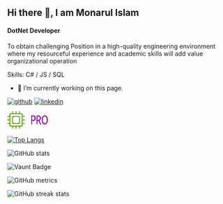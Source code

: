 ## Hi there 👋, I am  Monarul Islam
#### DotNet Developer

To obtain challenging Position in a high-quality engineering environment where my resourceful experience and academic skills will add value organizational operation


Skills: C# / JS / SQL 

- 🔭 I’m currently working on this page. 


[<img src='https://cdn.jsdelivr.net/npm/simple-icons@3.0.1/icons/github.svg' alt='github' height='40'>](https://github.com/monarulMN)  [<img src='https://cdn.jsdelivr.net/npm/simple-icons@3.0.1/icons/linkedin.svg' alt='linkedin' height='40'>](https://www.linkedin.com/in/https://www.linkedin.com/in/md-monarul-20j)  

<a href='https://docs.github.com/en/developers'><img src='https://raw.githubusercontent.com/acervenky/animated-github-badges/master/assets/devbadge.gif' width='40' height='40'></a> <a href='https://github.com/pricing'><img src='https://raw.githubusercontent.com/acervenky/animated-github-badges/master/assets/pro.gif' width='40' height='40'></a> 



[![Top Langs](https://github-readme-stats.vercel.app/api/top-langs/?username=monarulMN)](https://github.com/anuraghazra/github-readme-stats)

![GitHub stats](https://github-readme-stats.vercel.app/api?username=monarulMN&show_icons=true&count_private=true)  

![Vaunt Badge](https://api.vaunt.dev/v1/github/entities/monarulMN/contributions?format=svg&private=true)  

![GitHub metrics](https://metrics.lecoq.io/monarulMN)  

![GitHub streak stats](https://streak-stats.demolab.com/?user=monarulMN)  

